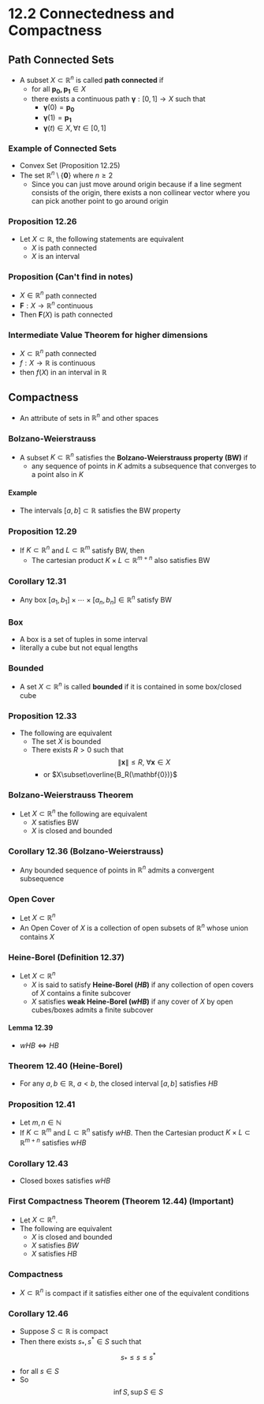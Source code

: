 # 12.2 Connectedness and Compactness

## Path Connected Sets
* A subset $X\subset\mathbb{R}^n$ is called **path connected** if 
	* for all $\mathbf{p_0,p_1}\in X$
	* there exists a continuous path $\boldsymbol{\gamma}:[0,1]\rightarrow X$ such that
		* $\boldsymbol{\gamma}(0)=\mathbf{p_0}$
		* $\boldsymbol{\gamma}(1)=\mathbf{p_1}$
		* $\boldsymbol{\gamma}(t)\in X,\,\forall t\in[0,1]$


### Example of Connected Sets
*  Convex Set (Proposition 12.25)
*  The set $\mathbb{R}^n\setminus\{\mathbf{0}\}$ where $n\geq 2$
	*  Since you can just move around origin because if a line segment consists of the origin, there exists a non collinear vector where you can pick another point to go around origin

### Proposition 12.26
* Let $X\subset \mathbb{R}$, the following statements are equivalent
	* $X$ is path connected
	* $X$ is an interval

### Proposition (Can't find in notes)
* $X\in\mathbb{R}^n$ path connected
* $\mathbf{F}:X\rightarrow\mathbb{R}^n$ continuous
* Then $\mathbf{F}(X)$ is path connected  

### Intermediate Value Theorem for higher dimensions
* $X\subset\mathbb{R}^n$ path connected
* $f:X\rightarrow\mathbb{R}$ is continuous
* then $f(X)$ in an interval in $\mathbb{R}$

## Compactness
* An attribute of sets in $\mathbb{R}^n$ and other spaces

### Bolzano-Weierstrauss
* A subset $K\subset\mathbb{R}^n$ satisfies the **Bolzano-Weierstrauss property (BW)** if
	* any sequence of points in $K$ admits a subsequence that converges to a point also in $K$

#### Example
* The intervals $[a,b]\subset\mathbb{R}$ satisfies the BW property

### Proposition 12.29
* If $K\subset\mathbb{R}^n$ and $L\subset\mathbb{R}^m$ satisfy BW, then
	* The cartesian product $K\times L\subset\mathbb{R}^{m+n}$ also satisfies BW 

### Corollary 12.31
* Any box $[a_1,b_1]\times\cdots\times[a_n,b_n]\in\mathbb{R}^n$ satisfy BW

### Box
* A box is a set of tuples in some interval 
* literally a cube but not equal lengths

### Bounded
* A set $X\subset\mathbb{R}^n$ is called **bounded** if it is contained in some box/closed cube

### Proposition 12.33
* The following are equivalent
	* The set $X$ is bounded
	* There exists $R>0$ such that $$\lVert\mathbf{x}\rVert\leq R,~\forall\mathbf{x}\in X$$
		* or $X\subset\overline{B_R(\mathbf{0})}$

### Bolzano-Weierstrauss Theorem
* Let $X\subset\mathbb{R}^n$ the following are equivalent
	* $X$ satisfies BW
	* $X$ is closed and bounded

### Corollary 12.36 (Bolzano-Weierstrauss)
* Any bounded sequence of points in $\mathbb{R}^n$ admits a convergent subsequence

### Open Cover 
* Let $X\subset\mathbb{R}^n$
* An Open Cover of $X$ is a collection of open subsets of $\mathbb{R}^n$ whose union contains $X$

### Heine-Borel (Definition 12.37)
* Let $X\subset\mathbb{R}^n$
	* $X$ is said to satisfy **Heine-Borel ($HB$)** if any collection of open covers of $X$ contains a finite subcover
	* $X$ satisfies **weak Heine-Borel ($wHB$)** if any cover of $X$ by open cubes/boxes admits a finite subcover

#### Lemma 12.39
* $wHB \iff HB$

### Theorem 12.40 (Heine-Borel)
* For any $a,b\in\mathbb{R}$, $a< b$, the closed interval $[a,b]$ satisfies $HB$

### Proposition 12.41
* Let $m,n\in\mathbb{N}$
* If $K\subset\mathbb{R}^m$ and $L\subset\mathbb{R}^n$ satisfy $wHB$. Then the Cartesian product $K\times L \subset \mathbb{R}^{m+n}$ satisfies $wHB$

### Corollary 12.43
* Closed boxes satisfies $wHB$

### First Compactness Theorem (Theorem 12.44) (Important)
* Let $X\subset\mathbb{R}^n$.
* The following are equivalent
	* $X$ is closed and bounded
	* $X$ satisfies $BW$
	* $X$ satisfies $HB$

### Compactness
* $X\subset\mathbb{R}^n$ is compact if it satisfies either one of the equivalent conditions

### Corollary 12.46
* Suppose $S\subset\mathbb{R}$ is compact
* Then there exists $s_{*},s^{*}\in S$ such that $$s_{*}\leq s \leq s^{*}$$
* for all $s\in S$
* So $$\inf S, \sup S \in S$$